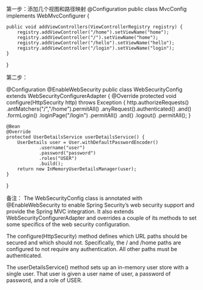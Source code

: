 第一步：添加几个视图和路径映射
@Configuration
public class MvcConfig implements WebMvcConfigurer {

	public void addViewControllers(ViewControllerRegistry registry) {
		registry.addViewController("/home").setViewName("home");
		registry.addViewController("/").setViewName("home");
		registry.addViewController("/hello").setViewName("hello");
		registry.addViewController("/login").setViewName("login");
	}

}

第二步：

@Configuration
@EnableWebSecurity
public class WebSecurityConfig extends WebSecurityConfigurerAdapter {
    @Override
    protected void configure(HttpSecurity http) throws Exception {
        http.authorizeRequests()
                .antMatchers("/","/home").permitAll()
                .anyRequest().authenticated()
                .and()
            .formLogin()
                .loginPage("/login")
                .permitAll()
                .and()
            .logout()
                .permitAll();
    }

    @Bean
    @Override
    protected UserDetailsService userDetailsService() {
        UserDetails user = User.withDefaultPasswordEncoder()
                .username("user")
                .password("password")
                .roles("USER")
                .build();
        return new InMemoryUserDetailsManager(user);
    }
}

备注：
The WebSecurityConfig class is annotated with @EnableWebSecurity to enable Spring Security’s web security support 
and provide the Spring MVC integration. It also extends WebSecurityConfigurerAdapter 
and overrides a couple of its methods to set some specifics of the web security configuration.

The configure(HttpSecurity) method defines which URL paths should be secured 
and which should not. Specifically, the / and /home paths are configured to not require any authentication.
 All other paths must be authenticated.
 
The userDetailsService() method sets up an in-memory user store with a single user. 
That user is given a user name of user, a password of password, and a role of USER.
